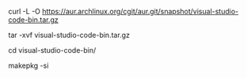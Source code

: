 curl -L -O https://aur.archlinux.org/cgit/aur.git/snapshot/visual-studio-code-bin.tar.gz

tar -xvf visual-studio-code-bin.tar.gz

cd visual-studio-code-bin/

makepkg -si